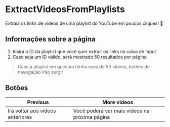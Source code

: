 # ExtractVideosFromPlaylists
Extraia os links de vídeos de uma playlist do YouTube em poucos cliques! :open_file_folder:

## Informações sobre a página

1. Insira o ID da playlist que você quer extrair os links na caixa de Input
2. Caso seja um ID válido, será mostrado 50 resultados por página

> Caso a playlist em questão tenha mais de 50 vídeos, botões de navegação irão surgir

## Botões

| Previous | More videos |
| -------- | ----------- |
| Irá voltar aos vídeos anteriores | Você poderá ver mais vídeos na próxima página |
